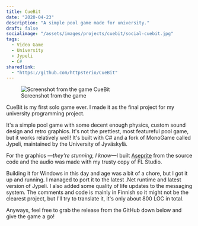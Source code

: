 ```yaml
---
title: CueBit
date: "2020-04-23"
description: "A simple pool game made for university."
draft: false
socialimage: "/assets/images/projects/cuebit/social-cuebit.jpg"
tags:
  - Video Game
  - University
  - Jypeli
  - C#
sharedlink: 
  - "https://github.com/httpsterio/CueBit"
---
```


<figure>
  <img src="/assets/images/projects/cuebit/cuebit-screenshot.webp" alt="Screenshot from the game CueBit" title="Screenshot from the game CueBit"/>
  <figcaption>Screenshot from the game</figcaption>
</figure>

CueBit is my first solo game ever. I made it as the final project for my university programming project.

It's a simple pool game with some decent enough physics, custom sound design and retro graphics. It's not the prettiest, most featureful pool game, but it works relatively well! It's built with C# and a fork of MonoGame called Jypeli, maintained by the University of Jyväskylä.

For the graphics —_they're stunning, I know_—I built [Aseprite](https://github.com/aseprite/aseprite) from the source code and the audio was made with my trusty copy of FL Studio.

Building it for Windows in this day and age was a bit of a chore, but I got it up and running. I managed to port it to the latest .Net runtime and latest version of Jypeli. I also added some quality of life updates to the messaging system. The comments and code is mainly in Finnish so it might not be the clearest project, but I'll try to translate it, it's only about 800 LOC in total.

Anyways, feel free to grab the release from the GitHub down below and give the game a go!

